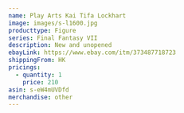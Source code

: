 ```yaml
---
name: Play Arts Kai Tifa Lockhart
image: images/s-l1600.jpg
producttype: Figure
series: Final Fantasy VII
description: New and unopened
ebayLink: https://www.ebay.com/itm/373487718723
shippingFrom: HK
pricings:
  - quantity: 1
    price: 210
asin: s-eW4mUVDfd
merchandise: other
---
```

